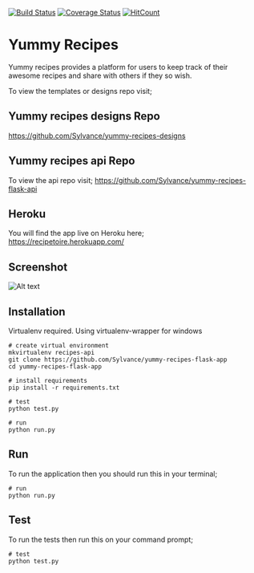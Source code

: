 [![Build Status](https://travis-ci.org/Sylvance/yummy-recipes-flask-app.svg?branch=master)](https://travis-ci.org/Sylvance/yummy-recipes-flask-app)
[![Coverage Status](https://coveralls.io/repos/github/Sylvance/yummy-recipes-flask-app/badge.svg?branch=develop)](https://coveralls.io/github/Sylvance/yummy-recipes-flask-app?branch=develop)
[![HitCount](http://hits.dwyl.io/Sylvance/yummy-recipes-flask-app.svg)](http://hits.dwyl.io/Sylvance/yummy-recipes-flask-app)

# Yummy Recipes
Yummy recipes provides a platform for users to keep track of their awesome recipes and share with others if they so wish.

To view the templates or designs repo visit;
## Yummy recipes designs Repo
https://github.com/Sylvance/yummy-recipes-designs

## Yummy recipes api Repo
To view the api repo visit;
https://github.com/Sylvance/yummy-recipes-flask-api

## Heroku
You will find the app live on Heroku here;
https://recipetoire.herokuapp.com/

## Screenshot
![Alt text](https://sylvance.github.io/yummy-recipes-flask-app/app/static/images/recipetoire.png?raw=true "Profile")

## Installation

Virtualenv required. Using virtualenv-wrapper for windows

```
# create virtual environment
mkvirtualenv recipes-api
git clone https://github.com/Sylvance/yummy-recipes-flask-app
cd yummy-recipes-flask-app

# install requirements
pip install -r requirements.txt

# test
python test.py

# run
python run.py

```

## Run
To run the application then you should run this in your terminal;

```
# run
python run.py
```

## Test
To run the tests then run this on your command prompt;

```
# test
python test.py
```
